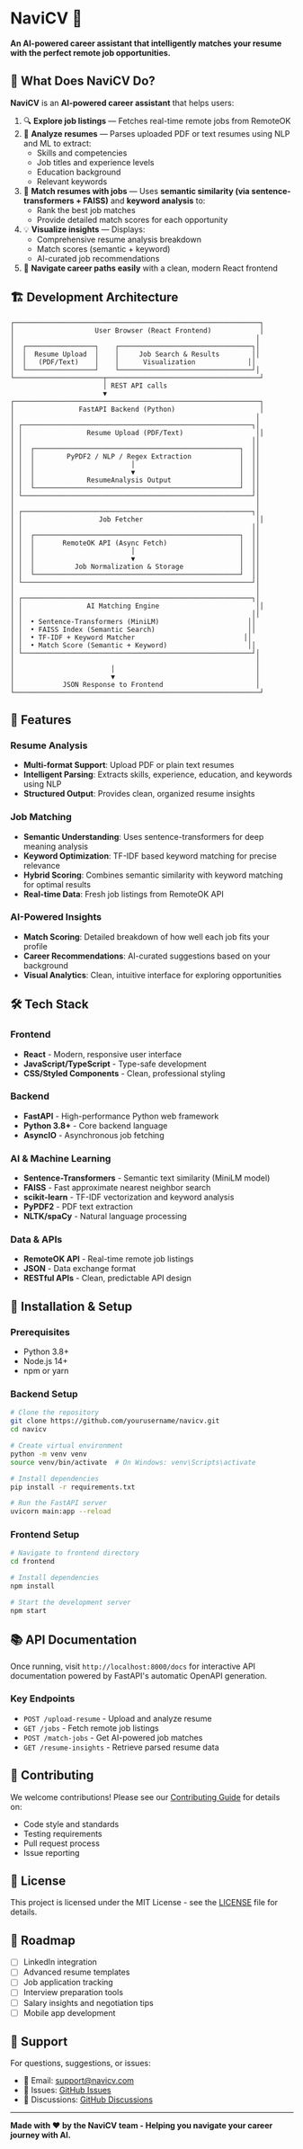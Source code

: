 # NaviCV 🧭

**An AI-powered career assistant that intelligently matches your resume with the perfect remote job opportunities.**

## 🌟 What Does NaviCV Do?

**NaviCV** is an **AI-powered career assistant** that helps users:

1. 🔍 **Explore job listings** — Fetches real-time remote jobs from RemoteOK
2. 📄 **Analyze resumes** — Parses uploaded PDF or text resumes using NLP and ML to extract:
   * Skills and competencies
   * Job titles and experience levels
   * Education background
   * Relevant keywords
3. 🎯 **Match resumes with jobs** — Uses **semantic similarity (via sentence-transformers + FAISS)** and **keyword analysis** to:
   * Rank the best job matches
   * Provide detailed match scores for each opportunity
4. 💡 **Visualize insights** — Displays:
   * Comprehensive resume analysis breakdown
   * Match scores (semantic + keyword)
   * AI-curated job recommendations
5. 🧭 **Navigate career paths easily** with a clean, modern React frontend

## 🏗️ Development Architecture

```
┌─────────────────────────────────────────────────────────────┐
│                    User Browser (React Frontend)            │
│                                                            │
│  ┌─────────────────┐    ┌─────────────────────────────────┐│
│  │  Resume Upload  │    │     Job Search & Results        ││
│  │   (PDF/Text)    │    │      Visualization             ││
│  └─────────────────┘    └─────────────────────────────────┘│
└──────────────────────┬──────────────────────────────────────┘
                       │ REST API calls
                       ▼
┌─────────────────────────────────────────────────────────────┐
│                FastAPI Backend (Python)                     │
│                                                            │
│ ┌─────────────────────────────────────────────────────────┐│
│ │                Resume Upload (PDF/Text)                  ││
│ │                                                         ││
│ │  ┌───────────────────────────────────────────────────┐  ││
│ │  │        PyPDF2 / NLP / Regex Extraction            │  ││
│ │  │                        │                          │  ││
│ │  │                        ▼                          │  ││
│ │  │             ResumeAnalysis Output                 │  ││
│ │  └───────────────────────────────────────────────────┘  ││
│ └─────────────────────────────────────────────────────────┘│
│                                                            │
│ ┌─────────────────────────────────────────────────────────┐│
│ │                   Job Fetcher                            ││
│ │                                                         ││
│ │  ┌───────────────────────────────────────────────────┐  ││
│ │  │       RemoteOK API (Async Fetch)                  │  ││
│ │  │                        │                          │  ││
│ │  │                        ▼                          │  ││
│ │  │          Job Normalization & Storage              │  ││
│ │  └───────────────────────────────────────────────────┘  ││
│ └─────────────────────────────────────────────────────────┘│
│                                                            │
│ ┌─────────────────────────────────────────────────────────┐│
│ │                AI Matching Engine                        ││
│ │                                                         ││
│ │  • Sentence-Transformers (MiniLM)                      ││
│ │  • FAISS Index (Semantic Search)                       ││
│ │  • TF-IDF + Keyword Matcher                           ││
│ │  • Match Score (Semantic + Keyword)                    ││
│ └─────────────────────────────────────────────────────────┘│
│                                                            │
│                        │                                   │
│                        ▼                                   │
│            JSON Response to Frontend                       │
└─────────────────────────────────────────────────────────────┘
```

## 🚀 Features

### Resume Analysis
- **Multi-format Support**: Upload PDF or plain text resumes
- **Intelligent Parsing**: Extracts skills, experience, education, and keywords using NLP
- **Structured Output**: Provides clean, organized resume insights

### Job Matching
- **Semantic Understanding**: Uses sentence-transformers for deep meaning analysis
- **Keyword Optimization**: TF-IDF based keyword matching for precise relevance
- **Hybrid Scoring**: Combines semantic similarity with keyword matching for optimal results
- **Real-time Data**: Fresh job listings from RemoteOK API

### AI-Powered Insights
- **Match Scoring**: Detailed breakdown of how well each job fits your profile
- **Career Recommendations**: AI-curated suggestions based on your background
- **Visual Analytics**: Clean, intuitive interface for exploring opportunities

## 🛠️ Tech Stack

### Frontend
- **React** - Modern, responsive user interface
- **JavaScript/TypeScript** - Type-safe development
- **CSS/Styled Components** - Clean, professional styling

### Backend
- **FastAPI** - High-performance Python web framework
- **Python 3.8+** - Core backend language
- **AsyncIO** - Asynchronous job fetching

### AI & Machine Learning
- **Sentence-Transformers** - Semantic text similarity (MiniLM model)
- **FAISS** - Fast approximate nearest neighbor search
- **scikit-learn** - TF-IDF vectorization and keyword analysis
- **PyPDF2** - PDF text extraction
- **NLTK/spaCy** - Natural language processing

### Data & APIs
- **RemoteOK API** - Real-time remote job listings
- **JSON** - Data exchange format
- **RESTful APIs** - Clean, predictable API design

## 🔧 Installation & Setup

### Prerequisites
- Python 3.8+
- Node.js 14+
- npm or yarn

### Backend Setup
```bash
# Clone the repository
git clone https://github.com/yourusername/navicv.git
cd navicv

# Create virtual environment
python -m venv venv
source venv/bin/activate  # On Windows: venv\Scripts\activate

# Install dependencies
pip install -r requirements.txt

# Run the FastAPI server
uvicorn main:app --reload
```

### Frontend Setup
```bash
# Navigate to frontend directory
cd frontend

# Install dependencies
npm install

# Start the development server
npm start
```

## 📚 API Documentation

Once running, visit `http://localhost:8000/docs` for interactive API documentation powered by FastAPI's automatic OpenAPI generation.

### Key Endpoints
- `POST /upload-resume` - Upload and analyze resume
- `GET /jobs` - Fetch remote job listings
- `POST /match-jobs` - Get AI-powered job matches
- `GET /resume-insights` - Retrieve parsed resume data

## 🤝 Contributing

We welcome contributions! Please see our [Contributing Guide](CONTRIBUTING.md) for details on:
- Code style and standards
- Testing requirements
- Pull request process
- Issue reporting

## 📄 License

This project is licensed under the MIT License - see the [LICENSE](LICENSE) file for details.

## 🎯 Roadmap

- [ ] LinkedIn integration
- [ ] Advanced resume templates
- [ ] Job application tracking
- [ ] Interview preparation tools
- [ ] Salary insights and negotiation tips
- [ ] Mobile app development

## 💬 Support

For questions, suggestions, or issues:
- 📧 Email: support@navicv.com
- 🐛 Issues: [GitHub Issues](https://github.com/yourusername/navicv/issues)
- 💬 Discussions: [GitHub Discussions](https://github.com/yourusername/navicv/discussions)

---

**Made with ❤️ by the NaviCV team - Helping you navigate your career journey with AI.**
